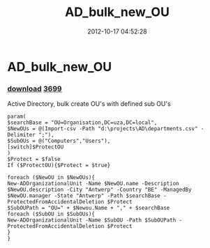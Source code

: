 ﻿---
pid:            3698
parent:         0
children:       3699
poster:         chriskenis
title:          AD_bulk_new_OU
date:           2012-10-17 04:52:28
description:    Active Directory, bulk create OU's with defined sub OU's
format:         posh
---

# AD_bulk_new_OU

### [download](3698.ps1)  [3699](3699.md)

Active Directory, bulk create OU's with defined sub OU's

```posh
param(
$searchBase = "OU=Organisation,DC=uza,DC=local",
$NewOUs = @(Import-csv -Path "d:\projects\AD\departments.csv" -Delimiter ";"),
$SubOUs = @("Computers","Users"),
[switch]$ProtectOU
)
$Protect = $false
If ($ProtectOU){$Protect = $true}

foreach ($NewOU in $NewOUs){
New-ADOrganizationalUnit -Name $NewOU.name -Description $NewOU.description -City "Antwerp" -Country "BE" -ManagedBy $NewOU.manager -State "Antwerp" -Path $searchBase -ProtectedFromAccidentalDeletion $Protect
$SubOUPath = "OU=" + $Newou.Name + "," + $searchBase
foreach ($SubOU in $SubOUs){
New-ADOrganizationalUnit -Name $SubOU -Path $SubOUPath -ProtectedFromAccidentalDeletion $Protect
}
}
```
